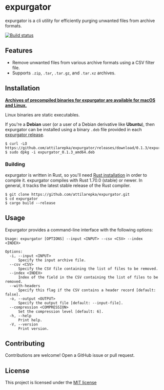 # expurgator

expurgator is a cli utility for efficiently purging unwanted files from archive formats.

[![Build status](https://github.com/attilarepka/expurgator/actions/workflows/tests.yml/badge.svg)](https://github.com/attilarepka/expurgator/actions)

## Features

- Remove unwanted files from various archive formats using a CSV filter file.
- Supports `.zip`, `.tar`, `.tar.gz`, and `.tar.xz` archives.

## Installation

**[Archives of precompiled binaries for expurgator are available for 
macOS and Linux.](https://github.com/attilarepka/expurgator/releases)**

Linux binaries are static executables.

If you're a **Debian** user (or a user of a Debian derivative like **Ubuntu**),
then expurgator can be installed using a binary `.deb` file provided in each
[expurgator release](https://github.com/attilarepka/expurgator/releases).

```
$ curl -LO https://github.com/attilarepka/expurgator/releases/download/0.1.3/expurgator_0.1.3_amd64.deb
$ sudo dpkg -i expurgator_0.1.3_amd64.deb
```

### Building

expurgator is written in Rust, so you'll need [Rust installation](https://www.rust-lang.org/) in order to compile it.
expurgator compiles with Rust 1.70.0 (stable) or newer. In general, it tracks
the latest stable release of the Rust compiler.

```shell
$ git clone https://github.com/attilarepka/expurgator.git
$ cd expurgator
$ cargo build --release
```

## Usage

Expurgator provides a command-line interface with the following options:

```shell
Usage: expurgator [OPTIONS] --input <INPUT> --csv <CSV> --index <INDEX>

Options:
  -i, --input <INPUT>
      Specify the input archive file.
  --csv <CSV>
      Specify the CSV file containing the list of files to be removed.
  --index <INDEX>
      Index of the field in the CSV containing the list of files to be removed.
  --with-headers
      Specify this flag if the CSV contains a header record [default: false].
  -o, --output <OUTPUT>
      Specify the output file [default: --input-file].
  --compression <COMPRESSION>
      Set the compression level [default: 6].
  -h, --help
      Print help.
  -V, --version
      Print version.
```

## Contributing

Contributions are welcome! Open a GitHub issue or pull request.

## License

This project is licensed under the [MIT license](LICENSE)
